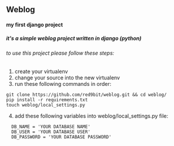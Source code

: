 ## Weblog
#### my first django project

##### it's a simple weblog project written in django (python)
###### to use this project please follow these steps:
1. create your virtualenv
2. change your source into the new virtualenv
3. run these following commands in order:
```
git clone https://github.com/red9bit/weblog.git && cd weblog/
pip install -r requirements.txt
touch weblog/local_settings.py
```
4. add these following variables into weblog/local_settings.py file:
```
  DB_NAME = 'YOUR DATABASE NAME'
  DB_USER = 'YOUR DATABASE USER'
  DB_PASSWORD = 'YOUR DATABASE PASSWORD'
```
